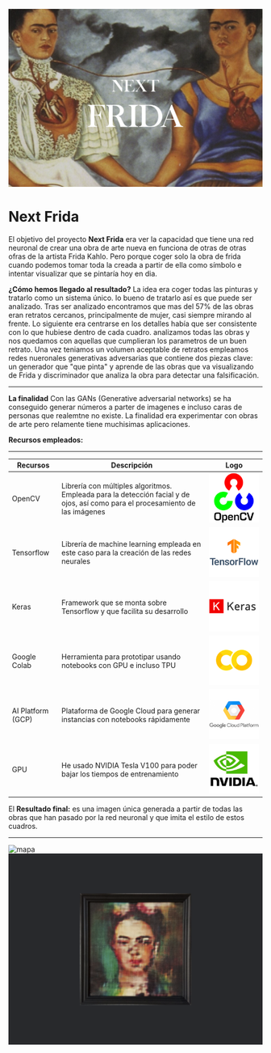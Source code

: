 ![mapa](images/portada1.png)


# Next Frida
El objetivo del proyecto **Next Frida** era ver la capacidad que tiene una red neuronal de crear una obra de arte nueva en funciona de otras de otras ofras de la artista Frida Kahlo. Pero porque coger solo la obra de frida cuando podemos tomar toda la creada a partir de ella como símbolo e intentar visualizar que se pintaría hoy en dia. 

**¿Cómo hemos llegado al resultado?** 
La idea era coger todas las pinturas y tratarlo como un sistema único. lo  bueno de tratarlo así es que puede ser analizado. Tras ser analizado encontramos que mas del 57% de las obras eran retratos cercanos, principalmente de mujer, casi siempre mirando al frente. Lo siguiente era centrarse en los detalles había que ser consistente con lo que hubiese dentro de cada cuadro. analizamos todas las obras y nos quedamos con aquellas que cumplieran los parametros de un buen retrato.  Una vez teniamos un volumen aceptable de retratos empleamos redes nueronales generativas adversarias que contiene dos piezas clave: un generador que "que pinta" y aprende de las obras que va visualizando de Frida y discriminador que analiza la obra para detectar una falsificación.
___

**La finalidad** 
Con las GANs (Generative adversarial networks) se ha conseguido generar números a parter de imagenes e incluso caras de personas que realemtne no existe. La finalidad era experimentar con obras de arte pero relamente tiene muchisimas aplicaciones.



**Recursos empleados:** 
___

Recursos   | Descripción | Logo 
---------- | ----------- | ----
OpenCV     |  Librería con múltiples algoritmos. Empleada para la detección facial y de ojos, así como para el procesamiento de las imágenes| ![logo](images/open.png)
Tensorflow | Librería de machine learning empleada en este caso para la creación de las redes neurales | ![logo](images/tf.png)
Keras      | Framework que se monta sobre Tensorflow y que facilita su desarrollo       | ![logo](images/keras.png)
Google Colab | Herramienta para prototipar usando notebooks con GPU e incluso TPU | ![logo](images/colab.png)
AI Platform (GCP) | Plataforma de Google Cloud para generar instancias con notebooks rápidamente | ![mapa](images/google.png)
GPU        |  He usado NVIDIA Tesla V100 para poder bajar los tiempos de entrenamiento| ![logo](images/nvidia.png)


El **Resultado final:** es una imagen única generada a partir de todas las obras que han pasado por la red neuronal y que imita el estilo de estos cuadros. 
___


![mapa](images/collage.png)
![mapa](images/art.png)



